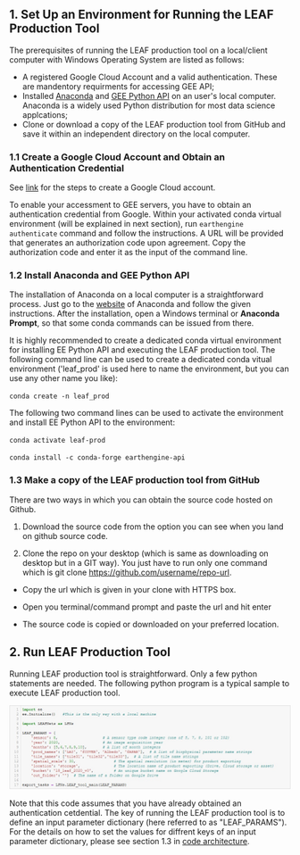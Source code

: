 ## 1. Set Up an Environment for Running the LEAF Production Tool

The prerequisites of running the LEAF production tool on a local/client computer with Windows Operating System are listed as follows:

*  A registered Google Cloud Account and a valid authentication. These are mandentory requirments for accessing GEE API;
*  Installed [Anaconda](https://www.anaconda.com/) and [GEE Python API](https://developers.google.com/earth-engine/tutorials/community/intro-to-python-api-guiattard) on an user's local computer. Anaconda is a widely used Python distribution for most data science applcations;
* Clone or download a copy of the LEAF production tool from GitHub and save it within an independent directory on the local computer. 

### 1.1 Create a Google Cloud Account and Obtain an Authentication Credential
See [link](https://cloud.google.com/apigee/docs/hybrid/v1.1/precog-gcpaccount) for the steps to create a Google Cloud account.

To enable your accessment to GEE servers, you have to obtain an authentication credential from Google. Within your activated conda virtual environment (will be explained in next section), run `earthengine authenticate` command and follow the instructions. A URL will be provided that generates an authorization code upon agreement. Copy the authorization code and enter it as the input of the command line.

### 1.2 Install Anaconda and GEE Python API
The installation of Anaconda on a local computer is a straightforward process. Just go to the [website](https://www.anaconda.com/) of Anaconda and follow the given instructions. After the installation, open a Windows terminal or **Anaconda Prompt**, so that some conda commands can be issued from there. 

It is highly recommended to create a dedicated conda virtual environment for installing EE Python API and executing the LEAF production tool. The following command line can be used to create a dedicated conda vitual environment ('leaf_prod' is used here to name the environment, but you can use any other name you like):

`conda create -n leaf_prod`

The following two command lines can be used to activate the environment and install EE Python API to the environment:

`conda activate leaf-prod`

`conda install -c conda-forge earthengine-api`

### 1.3 Make a copy of the LEAF production tool from GitHub
There are two ways in which you can obtain the source code hosted on Github.

1. Download the source code from the option you can see when you land on github source code.

2. Clone the repo on your desktop (which is same as downloading on desktop but in a GIT way). You just have to run only one command which is git clone https://github.com/username/repo-url.
* Copy the url which is given in your clone with HTTPS box.

* Open you terminal/command prompt and paste the url and hit enter

* The source code is copied or downloaded on your preferred location.

## 2. Run LEAF Production Tool
 
Running LEAF production tool is straightforward. Only a few python statements are needed. The following python program is a typical sample to execute LEAF production tool.

![](/wiki_images/leaf_tool_code.jpg)

Note that this code assumes that you have already obtained an authentication cetdential. The key of running the LEAF production tool is to define an input parameter dictionary (here referred to as "LEAF_PARAMS"). For the details on how to set the values for diffrent keys of an input parameter dictionary, please see section 1.3 in [code architecture](/docs/code_architecture.md).

